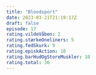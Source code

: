 ```yaml
---
title: "Bloodsport"
date: 2023-03-21T21:19:17Z
draft: false
episode: 17
rating.vildeVåben: 2
rating.stærkeOneliners: 5
rating.fedSkurk: 9
rating.episkAction: 10
rating.barHudOgStoreMuskler: 10
rating.total: 36
---
```


